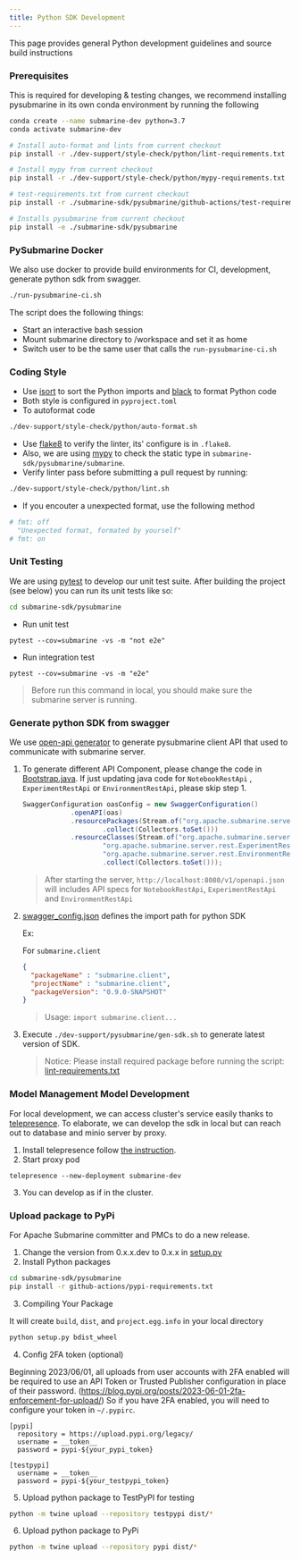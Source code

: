 ```yaml
---
title: Python SDK Development
---
```


<!---
  Licensed under the Apache License, Version 2.0 (the "License");
  you may not use this file except in compliance with the License.
  You may obtain a copy of the License at

   http://www.apache.org/licenses/LICENSE-2.0

  Unless required by applicable law or agreed to in writing, software
  distributed under the License is distributed on an "AS IS" BASIS,
  WITHOUT WARRANTIES OR CONDITIONS OF ANY KIND, either express or implied.
  See the License for the specific language governing permissions and
  limitations under the License. See accompanying LICENSE file.
-->

This page provides general Python development guidelines and source build instructions

### Prerequisites

This is required for developing & testing changes, we recommend installing pysubmarine
in its own conda environment by running the following

```bash
conda create --name submarine-dev python=3.7
conda activate submarine-dev

# Install auto-format and lints from current checkout
pip install -r ./dev-support/style-check/python/lint-requirements.txt

# Install mypy from current checkout
pip install -r ./dev-support/style-check/python/mypy-requirements.txt

# test-requirements.txt from current checkout
pip install -r ./submarine-sdk/pysubmarine/github-actions/test-requirements.txt

# Installs pysubmarine from current checkout
pip install -e ./submarine-sdk/pysubmarine
```

### PySubmarine Docker

We also use docker to provide build environments for CI, development,
generate python sdk from swagger.

```bash
./run-pysubmarine-ci.sh
```

The script does the following things:

- Start an interactive bash session
- Mount submarine directory to /workspace and set it as home
- Switch user to be the same user that calls the `run-pysubmarine-ci.sh`

### Coding Style

- Use [isort](https://github.com/PyCQA/isort) to sort the Python imports and [black](https://github.com/psf/black) to format Python code
- Both style is configured in `pyproject.toml`
- To autoformat code

```bash
./dev-support/style-check/python/auto-format.sh
```

- Use [flake8](https://github.com/PyCQA/flake8) to verify the linter, its' configure is in `.flake8`.
- Also, we are using [mypy](https://github.com/python/mypy) to check the static type in `submarine-sdk/pysubmarine/submarine`.
- Verify linter pass before submitting a pull request by running:

```bash
./dev-support/style-check/python/lint.sh
```

- If you encouter a unexpected format, use the following method
```python
# fmt: off
  "Unexpected format, formated by yourself"
# fmt: on
```

### Unit Testing

We are using [pytest](https://docs.pytest.org/en/latest/) to develop our unit test suite.
After building the project (see below) you can run its unit tests like so:

```bash
cd submarine-sdk/pysubmarine
```

- Run unit test

```shell script
pytest --cov=submarine -vs -m "not e2e"
```

- Run integration test

```shell script
pytest --cov=submarine -vs -m "e2e"
```

> Before run this command in local, you should make sure the submarine server is running.

### Generate python SDK from swagger

We use [open-api generator](https://openapi-generator.tech/docs/installation/#jar)
to generate pysubmarine client API that used to communicate with submarine server.

1. To generate different API Component, please change the code in [Bootstrap.java](https://github.com/apache/submarine/blob/master/submarine-server/server-core/src/main/java/org/apache/submarine/server/Bootstrap.java). If just updating java code for `NotebookRestApi` , `ExperimentRestApi` or `EnvironmentRestApi`, please skip step 1.

    ```java
    SwaggerConfiguration oasConfig = new SwaggerConfiguration()
                .openAPI(oas)
                .resourcePackages(Stream.of("org.apache.submarine.server.rest")
                        .collect(Collectors.toSet()))
                .resourceClasses(Stream.of("org.apache.submarine.server.rest.NotebookRestApi",
                        "org.apache.submarine.server.rest.ExperimentRestApi",
                        "org.apache.submarine.server.rest.EnvironmentRestApi")
                        .collect(Collectors.toSet()));
    ```
    > After starting the server, `http://localhost:8080/v1/openapi.json` will includes API specs for `NotebookRestApi`, `ExperimentRestApi` and `EnvironmentRestApi`


2. [swagger_config.json](https://github.com/apache/submarine/blob/master/dev-support/pysubmarine/swagger_config.json) defines the import path for python SDK

    Ex:

    For `submarine.client`
    ```json
    {
      "packageName" : "submarine.client",
      "projectName" : "submarine.client",
      "packageVersion": "0.9.0-SNAPSHOT"
    }
    ```

    > Usage: `import submarine.client...`

2. Execute `./dev-support/pysubmarine/gen-sdk.sh` to generate latest version of SDK.

    > Notice: Please install required package before running the script: [lint-requirements.txt](https://github.com/apache/submarine/blob/master/dev-support/style-check/python/lint-requirements.txt)

### Model Management Model Development

For local development, we can access cluster's service easily thanks to [telepresence](https://www.telepresence.io/).
To elaborate, we can develop the sdk in local but can reach out to database and minio server by proxy.

1. Install telepresence follow [the instruction](https://www.telepresence.io/reference/install).
2. Start proxy pod

```
telepresence --new-deployment submarine-dev
```

3. You can develop as if in the cluster.

### Upload package to PyPi

For Apache Submarine committer and PMCs to do a new release.

1. Change the version from 0.x.x.dev to 0.x.x
   in [setup.py](https://github.com/apache/submarine/blob/master/submarine-sdk/pysubmarine/setup.py)
2. Install Python packages

```bash
cd submarine-sdk/pysubmarine
pip install -r github-actions/pypi-requirements.txt
```

3. Compiling Your Package

It will create `build`, `dist`, and `project.egg.info`
in your local directory

```bash
python setup.py bdist_wheel
```

4. Config 2FA token (optional)

Beginning 2023/06/01, all uploads from user accounts with 2FA enabled will be required to use an API Token or Trusted Publisher configuration in place of their password. (https://blog.pypi.org/posts/2023-06-01-2fa-enforcement-for-upload/)
So if you have 2FA enabled, you will need to configure your token in `~/.pypirc`. 

```
[pypi]
  repository = https://upload.pypi.org/legacy/
  username = __token__
  password = pypi-${your_pypi_token}

[testpypi]
  username = __token__
  password = pypi-${your_testpypi_token}
```

5. Upload python package to TestPyPI for testing

```bash
python -m twine upload --repository testpypi dist/*
```

6. Upload python package to PyPi

```bash
python -m twine upload --repository pypi dist/*
```
